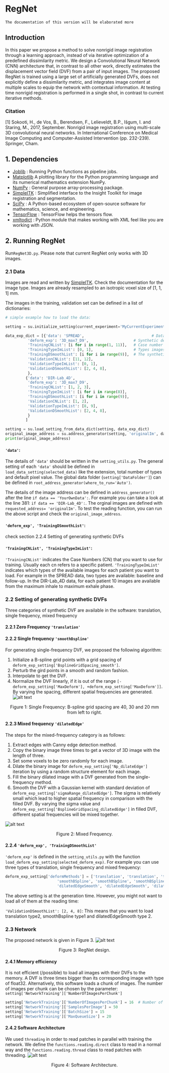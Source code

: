 

RegNet
==========

`The documentation of this version will be elaborated more`

## Introduction
In this paper we propose a method to solve nonrigid image registration through a learning approach, instead of via iterative optimization of a predefined dissimilarity metric. We design a Convolutional Neural Network (CNN) architecture that, in contrast to all other work, directly estimates the displacement vector field (DVF) from a pair of input images. The proposed RegNet is trained using a large set of artificially generated DVFs, does not explicitly define a dissimilarity metric, and integrates image content at multiple scales to equip the network with contextual information. At testing time nonrigid registration is performed in a single shot, in contrast to current iterative methods.

### Citation

[1] Sokooti, H., de Vos, B., Berendsen, F., Lelieveldt, B.P., Išgum, I. and Staring, M., 2017, September. Nonrigid image registration using multi-scale 3D convolutional neural networks. In International Conference on Medical Image Computing and Computer-Assisted Intervention (pp. 232-239). Springer, Cham.

	
## 1. Dependencies
- [Joblib](http://github.com/joblib/joblib) : Running Python functions as pipeline jobs.
- [Matplotlib](https://matplotlib.org/) A plotting library for the Python programming language and its numerical mathematics extension NumPy.
- [NumPy](http://www.numpy.org/) : General purpose array-processing package.
- [SimpleITK](http://www.simpleitk.org/) : Simplified interface to the Insight Toolkit for image registration and segmentation.
- [SciPy](https://www.scipy.org/) : A Python-based ecosystem of open-source software for mathematics, science, and engineering.
- [TensorFlow](https://www.tensorflow.org/) : TensorFlow helps the tensors flow.
- [xmltodict](https://github.com/martinblech/xmltodict) : Python module that makes working with XML feel like you are working with JSON.
	

## 2. Running RegNet
Run`RegNet3D.py`. Please note that current RegNet only works with 3D images.

### 2.1 Data
Images are read and written by [SimpleITK](http://www.simpleitk.org/).  Check the documentation for the image type. Images are already resampled to an isotropic voxel size of [1, 1, 1] mm.

The images in the training, validation set can be defined in a list of dictionaries: 
```python
# simple example how to load the data:

setting = su.initialize_setting(current_experiment='MyCurrentExperiment')

data_exp_dict = [{'data': 'SPREAD',                              # Data to load. The image addresses can be modified in setting_utils.py
		  'deform_exp': '3D_max7_D9',                    # Synthetic deformation experiment
		  'TrainingCNList': [i for i in range(1, 11)],   # Case number of images to load (The patient number)
		  'TrainingTypeImList': [0, 1],                  # Types images for each case number, for example [baseline, follow-up]
		  'TrainingDSmoothList': [i for i in range(9)],  # The synthetic type to load. For instance, ['translation', 'bsplineSmooth']
		  'ValidationCNList': [11, 12],
		  'ValidationTypeImList': [0, 1],
		  'ValidationDSmoothList': [2, 4, 8],
		  },
		 {'data': 'DIR-Lab_4D',
		  'deform_exp': '3D_max7_D9',
		  'TrainingCNList': [1, 2, 3],
		  'TrainingTypeImList': [i for i in range(8)],
		  'TrainingDSmoothList': [i for i in range(9)],
		  'ValidationCNList': [1, 2],
		  'ValidationTypeImList': [8, 9],
		  'ValidationDSmoothList': [2, 4, 8],
		  }
		 ]

setting = su.load_setting_from_data_dict(setting, data_exp_dict)
original_image_address = su.address_generator(setting, 'originalIm', data='DIR-Lab_4D', cn=1, type_im=0, stage=1)
print(original_image_address)

```
#### `'data'`: 
The details of `'data'` should be written in the `setting_utils.py`. The general setting of each `'data'` should be defined in 
`load_data_setting(selected_data)` like the extension, total number of types and default pixel value. The global data folder (`setting['DataFolder']`) can be defined in `root_address_generator(where_to_run='Auto')`. 

The details of the image address can be defined in `address_generator()` after the line `if data == 'YourOwnData':`. For example you can take a look at the line 381: `if data == 'DIR-Lab_4D':`. The orginal images are defined with `requested_address= 'originalIm'`. To test the reading function, you can run the above script and check the `original_image_address`.


#### `'deform_exp', 'TrainingDSmoothList'`: 
check section 2.2.4 Setting of generating synthetic DVFs

#### `'TrainingCNList', 'TrainingTypeImList'`: 
`'TrainingCNList'` indicates the Case Numbers (CN) that you want to use for training. Usually each cn refers to a specific patient. `'TrainingTypeImList'` indicates which types of the available images for each patient you want to load. For example in the SPREAD data, two types are available: baseline and follow-up. In the DIR-Lab_4D data, for each patient 10 images are available from the maximum inhale to maximum exhale phase.

### 2.2 Setting of generating synthetic DVFs
Three categories of synthetic DVF are available in the software: translation, single frequency, mixed frequency
#### 2.2.1 Zero Frequency `'translation'`
#### 2.2.2 Single frequency `'smoothBspline'`
For generating single-frequency DVF, we proposed the following algorithm:
1. Initialize a B-spline grid points with a grid spacing of `deform_exp_setting['BsplineGridSpacing_smooth']`.
2. Perturb the gird points in a smooth and random fashion.
3. Interpolate to get the DVF.
4. Normalize the DVF linearly, if it is out of the range `[-deform_exp_setting['MaxDeform'], +deform_exp_setting['MaxDeform']]`.
By varying the spacing, different spatial frequencies are generated.
![alt text](Documentation/SyntheticDVF_SingleFreq.png "Single Frequency")
<p align="center">Figure 1: Single Frequency: B-spline grid spacing are 40, 30 and 20 mm from left to right.</p>

#### 2.2.3 Mixed frequency `'dilatedEdge'`

The steps for the mixed-frequency category is as follows:
1. Extract edges with Canny edge detection method.
2. Copy the binary image three times to get a vector of 3D image with the length of three.
3. Set some voxels to be zero randomly for each image. 
4. Dilate the binary image for `deform_exp_setting['Np_dilateEdge']` iteration by using a random structure element for each image.
5. Fill the binary dilated image with a DVF generated from the single-frequency method.
6. Smooth the DVF with a Gaussian kernel with standard deviation of `deform_exp_setting['sigmaRange_dilatedEdge']`. The sigma is relatively small which lead to higher spatial frequency in comparison with the filled DVF.
By varying the sigma value and `deform_exp_setting['BsplineGridSpacing_dilatedEdge']` in filled DVF, different spatial frequencies will be mixed together.

![alt text](Documentation/SyntheticDVF_MixedFreq.png "Mixed Frequency")
<p align="center">Figure 2: Mixed Frequency.</p>

#### 2.2.4 `'deform_exp', 'TrainingDSmoothList'`
`'deform_exp'` is defined in the `setting_utils.py` with the function `load_deform_exp_setting(selected_deform_exp)`. For example you can use three types of translation, single frequency and mixed frequency:
```python
deform_exp_setting['deformMethods'] = ['translation', 'translation', 'translation',
				       'smoothBSpline', 'smoothBSpline', 'smoothBSpline',
				       'dilatedEdgeSmooth', 'dilatedEdgeSmooth', 'dilatedEdgeSmooth']
```
The above setting is at the generation time. However, you might not want to load all of them at the reading time:

`'ValidationDSmoothList': [2, 4, 8]`: This means that you want to load translation type2, smoothBspline type1 and dilatedEdgeSmooth type 2.

### 2.3 Network
The proposed network is given in Figure 3.
![alt text](Documentation/RegNet2.PNG "RegNet design")
<p align="center">Figure 3: RegNet design.</p>



#### 2.4.1 Memory efficiency
It is not efficient (/possible)  to load all images with their DVFs to the memory. A DVF is three times bigger than its corresponding image with type of float32. Alternatively, this software loads a chunk of images.  The number of images per chunk can be chosen by the parameter: `setting['NetworkTraining']['NumberOfImagesPerChunk']`
```python
setting['NetworkTraining']['NumberOfImagesPerChunk'] = 16  # Number of images that I would like to load in RAM
setting['NetworkTraining']['SamplesPerImage'] = 50
setting['NetworkTraining']['BatchSize'] = 15
setting['NetworkTraining']['MaxQueueSize'] = 20
```

#### 2.4.2 Software Architecture
We used `threading` in order to read patches in parallel with training the network. We define the `functions.reading.direct` class to read in a normal way and the `functions.reading.thread` class to read patches with threading.
![alt text](Documentation/Software_Architecture2.PNG "Software Architecture")
<p align="center">Figure 4: Software Architecture.</p>





